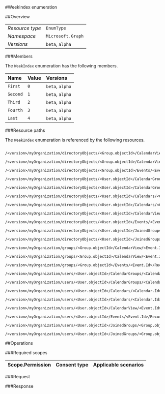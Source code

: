 #WeekIndex enumeration

 



##Overview

|  |  | 
| :-- | :-- | 
| _Resource type_ | `EnumType` | 
| _Namespace_ | `Microsoft.Graph` | 
| _Versions_ | `beta`, `alpha` | 


###Members

The `WeekIndex` enumeration has the following members. 

| Name | Value | Versions | 
| :-- | :-- | :-- | 
| `First` | `0` | `beta`, `alpha` | 
| `Second` | `1` | `beta`, `alpha` | 
| `Third` | `2` | `beta`, `alpha` | 
| `Fourth` | `3` | `beta`, `alpha` | 
| `Last` | `4` | `beta`, `alpha` | 


###Resource paths

The `WeekIndex` enumeration is referenced by the following resources. 

```
	/<version>/myOrganization/directoryObjects/<Group.objectId>/CalendarView/<Event.Id>/Instances/<Event.Id>/Recurrence/Pattern/Index
	/<version>/myOrganization/directoryObjects/<Group.objectId>/CalendarView/<Event.Id>/Recurrence/Pattern/Index
	/<version>/myOrganization/directoryObjects/<Group.objectId>/Events/<Event.Id>/Recurrence/Pattern/Index
	/<version>/myOrganization/directoryObjects/<User.objectId>/CalendarGroups/<CalendarGroup.Id>/Calendars/<Calendar.Id>/CalendarView/<Event.Id>/Recurrence/Pattern/Index
	/<version>/myOrganization/directoryObjects/<User.objectId>/CalendarGroups/<CalendarGroup.Id>/Calendars/<Calendar.Id>/Events/<Event.Id>/Recurrence/Pattern/Index
	/<version>/myOrganization/directoryObjects/<User.objectId>/Calendars/<Calendar.Id>/CalendarView/<Event.Id>/Recurrence/Pattern/Index
	/<version>/myOrganization/directoryObjects/<User.objectId>/Calendars/<Calendar.Id>/Events/<Event.Id>/Recurrence/Pattern/Index
	/<version>/myOrganization/directoryObjects/<User.objectId>/CalendarView/<Event.Id>/Recurrence/Pattern/Index
	/<version>/myOrganization/directoryObjects/<User.objectId>/Events/<Event.Id>/Recurrence/Pattern/Index
	/<version>/myOrganization/directoryObjects/<User.objectId>/JoinedGroups/<Group.objectId>/CalendarView/<Event.Id>/Recurrence/Pattern/Index
	/<version>/myOrganization/directoryObjects/<User.objectId>/JoinedGroups/<Group.objectId>/Events/<Event.Id>/Recurrence/Pattern/Index
	/<version>/myOrganization/groups/<Group.objectId>/CalendarView/<Event.Id>/Instances/<Event.Id>/Recurrence/Pattern/Index
	/<version>/myOrganization/groups/<Group.objectId>/CalendarView/<Event.Id>/Recurrence/Pattern/Index
	/<version>/myOrganization/groups/<Group.objectId>/Events/<Event.Id>/Recurrence/Pattern/Index
	/<version>/myOrganization/users/<User.objectId>/CalendarGroups/<CalendarGroup.Id>/Calendars/<Calendar.Id>/CalendarView/<Event.Id>/Recurrence/Pattern/Index
	/<version>/myOrganization/users/<User.objectId>/CalendarGroups/<CalendarGroup.Id>/Calendars/<Calendar.Id>/Events/<Event.Id>/Recurrence/Pattern/Index
	/<version>/myOrganization/users/<User.objectId>/Calendars/<Calendar.Id>/CalendarView/<Event.Id>/Recurrence/Pattern/Index
	/<version>/myOrganization/users/<User.objectId>/Calendars/<Calendar.Id>/Events/<Event.Id>/Recurrence/Pattern/Index
	/<version>/myOrganization/users/<User.objectId>/CalendarView/<Event.Id>/Recurrence/Pattern/Index
	/<version>/myOrganization/users/<User.objectId>/Events/<Event.Id>/Recurrence/Pattern/Index
	/<version>/myOrganization/users/<User.objectId>/JoinedGroups/<Group.objectId>/CalendarView/<Event.Id>/Recurrence/Pattern/Index
	/<version>/myOrganization/users/<User.objectId>/JoinedGroups/<Group.objectId>/Events/<Event.Id>/Recurrence/Pattern/Index
```



##Operations

 

###Required scopes

| Scope.Permission | Consent type | Applicable scenarios | 
| :-- | :-- | :-- | 
###Request

###Response



<!-- {
"type": "#page.annotation",
"tocPath": "EnumType/WeekIndex",
"section": "documentation"
} -->